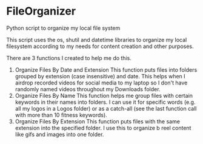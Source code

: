 # FileOrganizer
Python script to organize my local file system

This script uses the os, shutil and datetime libraries to organize my local filesystem according to my needs for content creation and other purposes. 

There are 3 functions I created to help me do this. 

  1) Organize Files By Date and Extension
       This function puts files into folders grouped by extension (case insensitive) and date.
       This helps when I airdrop recorded videos for social media to my laptop so I don't have randomly named videos throughout my Downloads folder.
  2) Organize Files By Name
       This function helps me group files with certain keywords in their names into folders.
       I can use it for specific words (e.g. all my logos in a Logos folder) or as a catch-all (see the last function call with more than 10 fitness keywords).
  3) Organize Files By Extension
       This function puts files with the same extension into the specified folder.
       I use this to organize b reel content like gifs and images into one folder.

